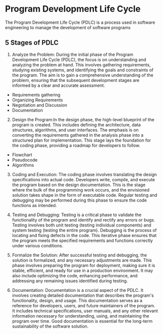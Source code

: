 
# Program Development Life Cycle

The Program Development Life Cycle (PDLC) is a process used in software engineering to manage the development of software programs


## 5 Stages of PDLC

1. Analyze the Problem: During the initial phase of the Program Development Life Cycle (PDLC), the focus is on understanding and analyzing the problem at hand. This involves gathering requirements, studying existing systems, and identifying the goals and constraints of the program. The aim is to gain a comprehensive understanding of the problem, ensuring that the subsequent development stages are informed by a clear and accurate assessment.

- Requirements gathering
- Organizing Requirements
- Negotiation and Discussion
- Documentation

2. Design the Program:In the design phase, the high-level blueprint of the program is created. This includes defining the architecture, data structures, algorithms, and user interfaces. The emphasis is on converting the requirements gathered in the analysis phase into a structured plan for implementation. This stage lays the foundation for the coding phase, providing a roadmap for developers to follow.
- Flowchart
- Pseudocode
- Algorithms

3. Coding and Execution: The coding phase involves translating the design specifications into actual code. Developers write, compile, and execute the program based on the design documentation. This is the stage where the bulk of the programming work occurs, and the envisioned solution takes shape in the form of executable code. Regular testing and debugging may be performed during this phase to ensure the code functions as intended.

4. Testing and Debugging: Testing is a critical phase to validate the functionality of the program and identify and rectify any errors or bugs. Testing involves both unit testing (testing individual components) and system testing (testing the entire program). Debugging is the process of locating and fixing defects in the code. This iterative phase ensures that the program meets the specified requirements and functions correctly under various conditions.

5. Formalize the Solution: After successful testing and debugging, the solution is formalized, and any necessary adjustments are made. This phase involves preparing the program for deployment, making sure it is stable, efficient, and ready for use in a production environment. It may also include optimizing the code, enhancing performance, and addressing any remaining issues identified during testing.

6. Documentation: Documentation is a crucial aspect of the PDLC. It involves creating detailed documentation that describes the program's functionality, design, and usage. This documentation serves as a reference for developers, users, and future maintainers of the program. It includes technical specifications, user manuals, and any other relevant information necessary for understanding, using, and maintaining the program over time. Good documentation is essential for the long-term sustainability of the software solution.
